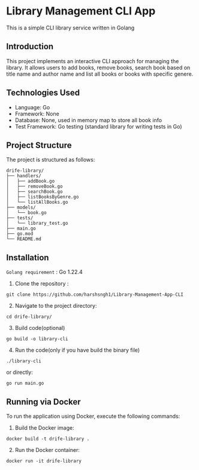 # Library Management CLI App

This is a simple CLI library service written in Golang

## Introduction

This project implements an interactive CLI approach for managing the library. It allows users to add books, remove books, search book based on title name and author name and list all books or books with specific genere.

## Technologies Used

- Language: Go
- Framework: None
- Database: None, used in memory map to store all book info
- Test Framework: Go testing (standard library for writing tests in Go)


## Project Structure
The project is structured as follows:

```
drife-library/
├── handlers/
│   ├── addBook.go
│   ├── removeBook.go
│   ├── searchBook.go
│   ├── listBooksByGenre.go
│   └── listAllBooks.go
├── models/
│   └── book.go
├── tests/
│   └── library_test.go
├── main.go
├── go.mod
└── README.md

```

## Installation

`Golang requirement` : Go 1.22.4
1. Clone the repository :

```
git clone https://github.com/harshsngh1/Library-Management-App-CLI 
```

2. Navigate to the project directory:

```
cd drife-library/
```

3. Build code(optional)

```
go build -o library-cli
```
4. Run the code(only if you have build the binary file)
```
./library-cli
```
or directly:
```
go run main.go
```

## Running via Docker

To run the application using Docker, execute the following commands:

1. Build the Docker image:

```
docker build -t drife-library .
```

2. Run the Docker container:

```
docker run -it drife-library
```

